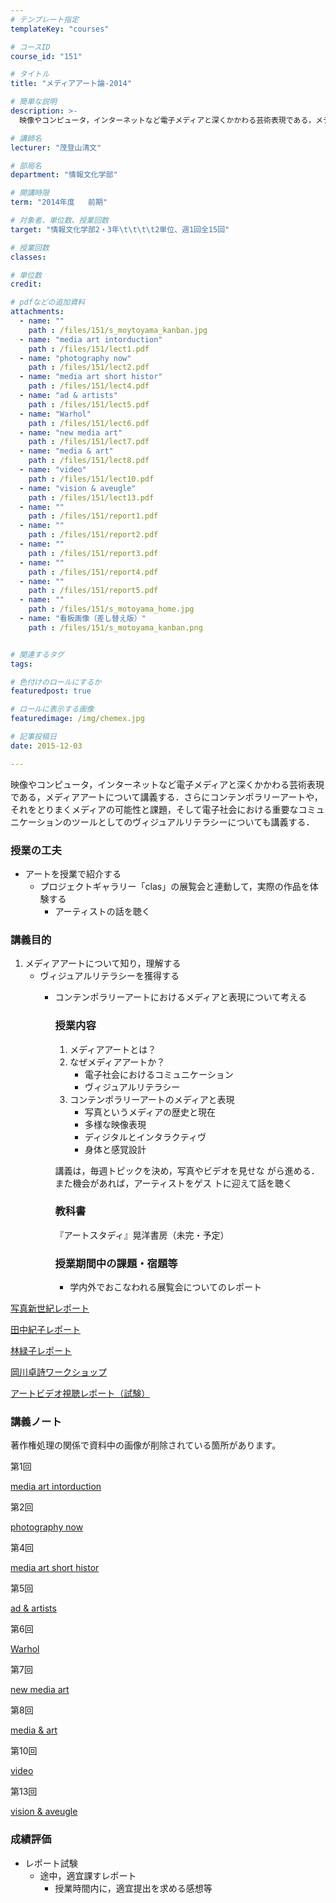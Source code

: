 ```yaml
---
# テンプレート指定
templateKey: "courses"

# コースID
course_id: "151"

# タイトル
title: "メディアアート論-2014"

# 簡単な説明
description: >-
  映像やコンピュータ，インターネットなど電子メディアと深くかかわる芸術表現である，メディアアートについて講義する．さらにコンテンポラリーアートや，それをとりまくメディアの可能性と課題，そして電子社会にお...

# 講師名
lecturer: "茂登山清文"

# 部局名
department: "情報文化学部"

# 開講時限
term: "2014年度	前期"

# 対象者、単位数、授業回数
target: "情報文化学部2・3年\t\t\t\t2単位、週1回全15回"

# 授業回数
classes: 

# 単位数
credit: 

# pdfなどの追加資料
attachments: 
  - name: "" 
    path : /files/151/s_moytoyama_kanban.jpg
  - name: "media art intorduction" 
    path : /files/151/lect1.pdf
  - name: "photography now" 
    path : /files/151/lect2.pdf
  - name: "media art short histor" 
    path : /files/151/lect4.pdf
  - name: "ad & artists" 
    path : /files/151/lect5.pdf
  - name: "Warhol" 
    path : /files/151/lect6.pdf
  - name: "new media art" 
    path : /files/151/lect7.pdf
  - name: "media & art" 
    path : /files/151/lect8.pdf
  - name: "video" 
    path : /files/151/lect10.pdf
  - name: "vision & aveugle" 
    path : /files/151/lect13.pdf
  - name: "" 
    path : /files/151/report1.pdf
  - name: "" 
    path : /files/151/report2.pdf
  - name: "" 
    path : /files/151/report3.pdf
  - name: "" 
    path : /files/151/report4.pdf
  - name: "" 
    path : /files/151/report5.pdf
  - name: "" 
    path : /files/151/s_motoyama_home.jpg
  - name: "看板画像（差し替え版）" 
    path : /files/151/s_motoyama_kanban.png


# 関連するタグ
tags:

# 色付けのロールにするか
featuredpost: true

# ロールに表示する画像
featuredimage: /img/chemex.jpg

# 記事投稿日
date: 2015-12-03

---
```

映像やコンピュータ，インターネットなど電子メディアと深くかかわる芸術表現である，メディアアートについて講義する．さらにコンテンポラリーアートや，それをとりまくメディアの可能性と課題，そして電子社会における重要なコミュニケーションのツールとしてのヴィジュアルリテラシーについても講義する．
### 授業の工夫

  * アートを授業で紹介する 
      * プロジェクトギャラリー「clas」の展覧会と連動して，実際の作品を体験する 
          * アーティストの話を聴く 

### 講義目的

  1. メディアアートについて知り，理解する 
      * ヴィジュアルリテラシーを獲得する 
          * コンテンポラリーアートにおけるメディアと表現について考える  
            ### 授業内容
            
              1. メディアアートとは？
              2. なぜメディアアートか？ 
                  * 電子社会におけるコミュニケーション
                  * ヴィジュアルリテラシー
              3. コンテンポラリーアートのメディアと表現 
                  * 写真というメディアの歴史と現在
                  * 多様な映像表現
                  * ディジタルとインタラクティヴ
                  * 身体と感覚設計
            
            講義は，毎週トピックを決め，写真やビデオを見せな がら進める．また機会があれば，アーティストをゲス トに迎えて話を聴く 
            
            ### 教科書
            
            『アートスタディ』晃洋書房（未完・予定）
            
            ### 授業期間中の課題・宿題等
            
              * 学内外でおこなわれる展覧会についてのレポート

[写真新世紀レポート](/files/151/report3.pdf) 

[田中紀子レポート](/files/151/report4.pdf) 

[林緑子レポート](/files/151/report5.pdf) 

[岡川卓詩ワークショップ](/files/151/report2.pdf) 

[アートビデオ視聴レポート（試験）](/files/151/report1.pdf) 

### 講義ノート

著作権処理の関係で資料中の画像が削除されている箇所があります。 

第1回


[media art intorduction](/files/151/lect1.pdf) 

第2回


[photography now](/files/151/lect2.pdf) 

第4回


[media art short histor](/files/151/lect4.pdf) 

第5回


[ad & artists](/files/151/lect5.pdf) 

第6回


[Warhol](/files/151/lect6.pdf) 

第7回


[new media art](/files/151/lect7.pdf) 

第8回


[media & art](/files/151/lect8.pdf) 

第10回


[video](/files/151/lect10.pdf) 

第13回


[vision & aveugle](/files/151/lect13.pdf) 

### 成績評価

  * レポート試験 
      * 途中，適宜課すレポート 
          * 授業時間内に，適宜提出を求める感想等 
